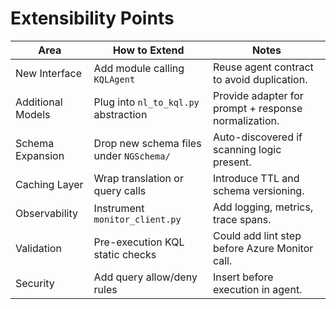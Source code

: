 # Extensibility Points

| Area | How to Extend | Notes |
|------|---------------|-------|
| New Interface | Add module calling `KQLAgent` | Reuse agent contract to avoid duplication. |
| Additional Models | Plug into `nl_to_kql.py` abstraction | Provide adapter for prompt + response normalization. |
| Schema Expansion | Drop new schema files under `NGSchema/` | Auto-discovered if scanning logic present. |
| Caching Layer | Wrap translation or query calls | Introduce TTL and schema versioning. |
| Observability | Instrument `monitor_client.py` | Add logging, metrics, trace spans. |
| Validation | Pre-execution KQL static checks | Could add lint step before Azure Monitor call. |
| Security | Add query allow/deny rules | Insert before execution in agent. |

